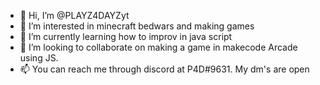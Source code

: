 - 👋 Hi, I’m @PLAYZ4DAYZyt
- 👀 I’m interested in minecraft bedwars and making games
- 🌱 I’m currently learning how to improv in java script
- 💞️ I’m looking to collaborate on making a game in makecode Arcade using JS.
- 📫 You can reach me through discord at P4D#9631. My dm's are open

<!---
PLAYZ4DAYZyt/PLAYZ4DAYZyt is a ✨ special ✨ repository because its `README.md` (this file) appears on your GitHub profile.
You can click the Preview link to take a look at your changes.
--->
